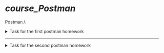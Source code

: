 # ***course_Postman***

Postman.\
<details><summary>Task for the first postman homework</summary>

Создать запросы в Postman.

Protocol: http\
IP: 162.55.220.72\
Port: 5005

EP_1\
Method: GET\
EndPoint: /get_method\
request url params: \
 name: str\
 age: int

*response: \
[\
    “Str”,\
    “Str”\
]*

***

EP_2\
Method: POST\
EndPoint: /user_info_3\
request form data: \
 name: str\
 age: int\
 salary: int

*response: \
{'name': name,\
          'age': age,\
          'salary': salary,\
          'family': {'children': [['Alex', 24], ['Kate', 12]],\
                     'u_salary_1_5_year': salary * 4}*


***

EP_3\
Method: GET\
EndPoint: /object_info_1\
request url params: \
 name: str\
 age: int\
 weight: int

*response: \
{'name': name,\
          'age': age,\
          'daily_food': weight * 0.012,\
          'daily_sleep': weight * 2.5}*


***

EP_4\
Method: GET\
EndPoint: /object_info_2\
request url params: \
 name: str\
 age: int\
 salary: int

*response: \
{'start_qa_salary': salary,\
          'qa_salary_after_6_months': salary * 2,\
          'qa_salary_after_12_months': salary * 2.7,\
          'qa_salary_after_1.5_year': salary * 3.3,\
          'qa_salary_after_3.5_years': salary * 3.8,\
          'person': {'u_name': [user_name, salary, age],\
                     'u_age': age,\
                     'u_salary_5_years': salary * 4.2}
          }*


***

EP_5\
Method: GET\
EndPoint: /object_info_3\
request url params: \
 name: str\
 age: int\
 salary: int

*response: \
{'name': name,\
          'age': age,\
          'salary': salary,\
          'family': {'children': [['Alex', 24], ['Kate', 12]],\
                     'pets': {'cat':{'name':'Sunny',\
                                     'age': 3},\
                              'dog':{'name':'Luky',\
                                     'age': 4}},\
                     'u_salary_1_5_year': salary * 4}
          }*


***

EP_6\
Method: GET\
EndPoint: /object_info_4\
request url params: \
 name: str\
 age: int\
 salary: int

*response: \
{'name': name,\
          'age': int(age),\
          'salary': [salary, str(salary * 2), str(salary * 3)]*


***

EP_7\
Method: POST\
EndPoint: /user_info_2\
request form data: \
 name: str\
 age: int\
 salary: int

*response: \
{'start_qa_salary': salary,\
          'qa_salary_after_6_months': salary * 2,\
          'qa_salary_after_12_months': salary * 2.7,\
          'qa_salary_after_1.5_year': salary * 3.3,\
          'qa_salary_after_3.5_years': salary * 3.8,\
          'person': {'u_name': [user_name, salary, age],\
                     'u_age': age,\
                     'u_salary_5_years': salary * 4.2}
          }*
          
</details>      

***

<details><summary>Task for the second postman homework</summary>
    HW_2 Postman


http://162.55.220.72:5005/first
1. Отправить запрос.
2. Статус код 200
```
pm.test("Проверка на статус-код 200", function () {
    pm.response.to.have.status(200);
});
```
3. Проверить, что в body приходит правильный string.
```
pm.test("В body приходит правильный string", function () {
    pm.expect(pm.response.text()).to.include("This is the first responce from server!ss");
});
```
***
http://162.55.220.72:5005/user_info_3
1. Отправить запрос.
2. Статус код 200.
```
pm.test("Status code is 200", function () {
    pm.response.to.have.status(200);
});
```
3. Спарсить response body в json.
```
var resp = pm.response.json();
```
4. Проверить, что name в ответе равно name s request (name вбить руками.)
```
pm.test("Req_name_Resp_name_Check_Manual", function () {
    pm.expect(resp.name).to.eql("Evgen");
});
```
5. Проверить, что age в ответе равно age s request (age вбить руками.)
```
pm.test("Resp.age = Req.age Check_Manual", function () {
    pm.expect(+resp.age).to.eql(32);
});
```
6. Проверить, что salary в ответе равно salary s request (salary вбить руками.)
```
pm.test("Resp.salary = Req.salary Check_Manual", function () {
    pm.expect(resp.salary).to.eql(7000);
});
```
7. Спарсить request.
```
var req = request.data;
```
8. Проверить, что name в ответе равно name s request (name забрать из request.)
```
pm.test('Req_name_Resp_name_Check_Auto', function () {
    pm.expect(resp.name).to.eql(req.name);
});
```
9. Проверить, что age в ответе равно age s request (age забрать из request.)
```
pm.test('Req_age_Resp_age_Check_Auto', function () {
    pm.expect(resp.age).to.eql(req.age);
});
```
10. Проверить, что salary в ответе равно salary s request (salary забрать из request.)
```
pm.test("Req_salary_Resp_salary_Check_Auto", function () {
    pm.expect(+req.salary).to.eql(resp.salary);
});
```
11. Вывести в консоль параметр family из response.
```
console.log(resp.family);
```
12. Проверить что u_salary_1_5_year в ответе равно salary*4 (salary забрать из request)
```
pm.test("Resp_salary_Req_salary*4_Check", function () {
    pm.expect(resp.family.u_salary_1_5_year).to.eql(req.salary * 4);
});
```
***
http://162.55.220.72:5005/object_info_3
1. Отправить запрос.
2. Статус код 200.
```
pm.test("Status code is 200", function () {
    pm.response.to.have.status(200);
});
```
3. Спарсить response body в json.
```
var resp = pm.response.json();
```
4. Спарсить request.
```
var req_url = pm.request.url.query.toObject();
```
5. Проверить, что name в ответе равно name s request (name забрать из request.)
```
pm.test("resp_name = req_name_Check_Auto", function () {
    pm.expect(resp.name).to.eql(req_url.name);
});
```
6. Проверить, что age в ответе равно age s request (age забрать из request.)
```
pm.test("resp_age = req_age_Check_Auto", function () {
    pm.expect(resp.age).to.eql(req_url.age);
});
```
7. Проверить, что salary в ответе равно salary s request (salary забрать из request.)
```
pm.test("resp_salary = req_salary_Check_Auto", function () {
    pm.expect(resp.salary).to.eql(+req_url.salary);
});
```
8. Вывести в консоль параметр family из response.
```
console.log(resp.family);
```
9. Проверить, что у параметра dog есть параметры name.
```
pm.test("dog have name Check", function () {
    pm.expect(resp.family.pets.dog).to.have.property('name');
});
```
10. Проверить, что у параметра dog есть параметры age.
```
pm.test("dog have age Check", function () {
    pm.expect(resp.family.pets.dog).to.have.property('age');
});
```
11. Проверить, что параметр name имеет значение Luky.
```
pm.test("name = Luky Check", function () {
    pm.expect(resp.family.pets.dog.name).to.eql('Luky');
});
```
12. Проверить, что параметр age имеет значение 4.
```
pm.test("age = 4 Check", function () {
    pm.expect(resp.family.pets.dog.age).to.eql(4);
});
```
***
http://162.55.220.72:5005/object_info_4
1. Отправить запрос.
2. Статус код 200.
```
pm.test("Status code is 200", function () {
    pm.response.to.have.status(200);
});
```
3. Спарсить response body в json.
```
var resp = pm.response.json();
```
4. Спарсить request.
```
var req = pm.request.url.query.toObject();
```
5. Проверить, что name в ответе равно name s request (name забрать из request.)
```
pm.test("resp_name = resp_name Check", function () {
    pm.expect(resp.name).to.eql(req.name);
});
```
6. Проверить, что age в ответе равно age из request (age забрать из request.)
```
pm.test("resp.age = req.age Check", function () {
    pm.expect(resp.age).to.eql(+req.age);
});
```
7. Вывести в консоль параметр salary из request.
```
console.log(req.salary);
```
8. Вывести в консоль параметр salary из response.
```
console.log(resp.salary);
```
9. Вывести в консоль 0-й элемент параметра salary из response.
```
console.log(resp.salary[0]);
```
10. Вывести в консоль 1-й элемент параметра salary параметр salary из response.
```
console.log(resp.salary[1]);
```
11. Вывести в консоль 2-й элемент параметра salary параметр salary из response.
```
console.log(resp.salary[2]);
```
12. Проверить, что 0-й элемент параметра salary равен salary из request (salary забрать из request.)
```
pm.test("resp.salary[0] = req.salary", function () {
    pm.expect(resp.salary[0]).to.eql(+req.salary);
});
```
13. Проверить, что 1-й элемент параметра salary равен salary*2 из request (salary забрать из request.)
```
pm.test("resp.salary[1] = req.slasry * 2", function (){
    pm.expect(+resp.salary[1]).to.eql(req.salary * 2);
});
```
14. Проверить, что 2-й элемент параметра salary равен salary*3 из request (salary забрать из request.)
```
pm.test("resp.salary[2] = req.salary * 3", function (){
    pm.expect(+resp.salary[2]).to.eql(req.salary * 3);
});
```
15. Создать в окружении переменную name
```

```
16. Создать в окружении переменную age
```

```
17. Создать в окружении переменную salary
```

```
18. Передать в окружение переменную name
```
pm.environment.set("name", resp.name);
```
19. Передать в окружение переменную age
```
pm.environment.set("age", resp.age);
```
20. Передать в окружение переменную salary
```
pm.environment.set("salary", resp.salary [0]);
```
21. Написать цикл который выведет в консоль по порядку элементы списка из параметра salary.
```
for (let i = 0; i <= resp.salary.length -1; i++) {
	console.log(resp.salary[i]);
};
```
***
http://162.55.220.72:5005/user_info_2
1. Вставить параметр salary из окружения в request
2. Вставить параметр age из окружения в age
3. Вставить параметр name из окружения в name
4. Отправить запрос.
5. Статус код 200
6. Спарсить response body в json.
7. Спарсить request.
8. Проверить, что json response имеет параметр start_qa_salary
9. Проверить, что json response имеет параметр qa_salary_after_6_months
10. Проверить, что json response имеет параметр qa_salary_after_12_months
11. Проверить, что json response имеет параметр qa_salary_after_1.5_year
12. Проверить, что json response имеет параметр qa_salary_after_3.5_years
13. Проверить, что json response имеет параметр person
14. Проверить, что параметр start_qa_salary равен salary из request (salary забрать из request.)
15. Проверить, что параметр qa_salary_after_6_months равен salary*2 из request (salary забрать из request.)
16. Проверить, что параметр qa_salary_after_12_months равен salary*2.7 из request (salary забрать из request.)
17. Проверить, что параметр qa_salary_after_1.5_year равен salary*3.3 из request (salary забрать из request.)
18. Проверить, что параметр qa_salary_after_3.5_years равен salary*3.8 из request (salary забрать из request.)
19. Проверить, что в параметре person, 1-й элемент из u_name равен salary из request (salary забрать из request.)
20. Проверить, что что параметр u_age равен age из request (age забрать из request.)
21. Проверить, что параметр u_salary_5_years равен salary*4.2 из request (salary забрать из request.)
22. ***Написать цикл который выведет в консоль по порядку элементы списка из параметра person.

02.01.2023
Postman_tests
</details>